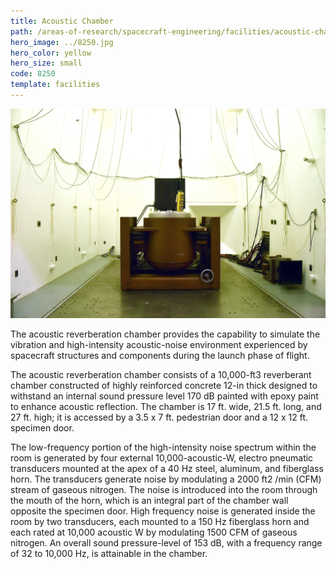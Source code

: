 ```yaml
---
title: Acoustic Chamber
path: /areas-of-research/spacecraft-engineering/facilities/acoustic-chamber
hero_image: ../8250.jpg
hero_color: yellow
hero_size: small
code: 8250
template: facilities
---
```

![Acoustic Chamber](acoustic_chamber.jpg)

The acoustic reverberation chamber provides the capability to simulate the vibration and high-intensity acoustic-noise environment experienced by spacecraft structures and components during the launch phase of flight.

The acoustic reverberation chamber consists of a 10,000-ft3 reverberant chamber constructed of highly reinforced concrete 12-in thick designed to withstand an internal sound pressure level 170 dB painted with epoxy paint to enhance acoustic reflection. The chamber is 17 ft. wide, 21.5 ft. long, and 27 ft. high; it is accessed by a 3.5 x 7 ft. pedestrian door and a 12 x 12 ft. specimen door.

The low-frequency portion of the high-intensity noise spectrum within the room is generated by four external 10,000-acoustic-W, electro pneumatic transducers mounted at the apex of a 40 Hz steel, aluminum, and fiberglass horn. The transducers generate noise by modulating a 2000 ft2 /min (CFM) stream of gaseous nitrogen. The noise is introduced into the room through the mouth of the horn, which is an integral part of the chamber wall opposite the specimen door. High frequency noise is generated inside the room by two transducers, each mounted to a 150 Hz fiberglass horn and each rated at 10,000 acoustic W by modulating 1500 CFM of gaseous nitrogen. An overall sound pressure-level of 153 dB, with a frequency range of 32 to 10,000 Hz, is attainable in the chamber.